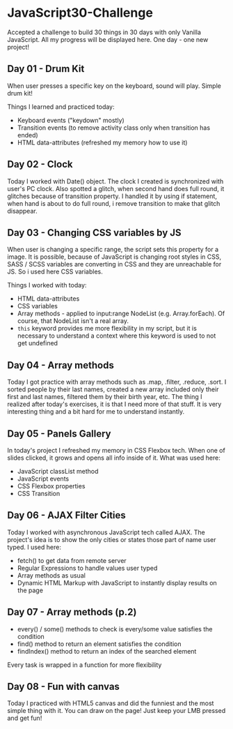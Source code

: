 # JavaScript30-Challenge
Accepted a challenge to build 30 things in 30 days with only Vanilla JavaScript. All my progress will be displayed here. One day - one new project!

## Day 01 - Drum Kit
When user presses a specific key on the keyboard, sound will play. Simple drum kit!

Things I learned and practiced today:
* Keyboard events ("keydown" mostly)
* Transition events (to remove activity class only when transition has ended)
* HTML data-attributes (refreshed my memory how to use it)

## Day 02 - Clock
Today I worked with Date() object. The clock I created is synchronized with user's PC clock. Also spotted a glitch, when second hand does full round, it glitches because of transition property. I handled it by using if statement, when hand is about to do full round, i remove transition to make that glitch disappear.

## Day 03 - Changing CSS variables by JS
When user is changing a specific range, the script sets this property for a image. It is possible, because of JavaScript is changing root styles in CSS, SASS / SCSS variables are converting in CSS and they are unreachable for JS. So i used here CSS variables.

Things I worked with today:
* HTML data-attributes
* CSS variables
* Array methods - applied to input:range NodeList (e.g. Array.forEach). Of course, that NodeList isn't a real array.
* ``this`` keyword provides me more flexibility in my script, but it is necessary to understand a context where this keyword is used to not get undefined

## Day 04 - Array methods
Today I got practice with array methods such as .map, .filter, .reduce, .sort. I sorted people by their last names, created a new array included only their first and last names, filtered them by their birth year, etc.
The thing I realized after today's exercises, it is that I need more of that stuff. It is very interesting thing and a bit hard for me to understand instantly.

## Day 05 - Panels Gallery
In today's project I refreshed my memory in CSS Flexbox tech. When one of slides clicked, it grows and opens all info inside of it.
What was used here:
* JavaScript classList method
* JavaScript events
* CSS Flexbox properties
* CSS Transition

## Day 06 - AJAX Filter Cities
Today I worked with asynchronous JavaScript tech called AJAX. The project's idea is to show the only cities or states those part of name user typed.
I used here:
* fetch() to get data from remote server
* Regular Expressions to handle values user typed
* Array methods as usual
* Dynamic HTML Markup with JavaScript to instantly display results on the page 

## Day 07 - Array methods (p.2)
* every() / some() methods to check is every/some value satisfies the condition
* find() method to return an element satisfies the condition
* findIndex() method to return an index of the searched element

Every task is wrapped in a function for more flexibility

## Day 08 - Fun with canvas
Today I practiced with HTML5 canvas and did the funniest and the most simple thing with it. You can draw on the page! Just keep your LMB pressed and get fun!
